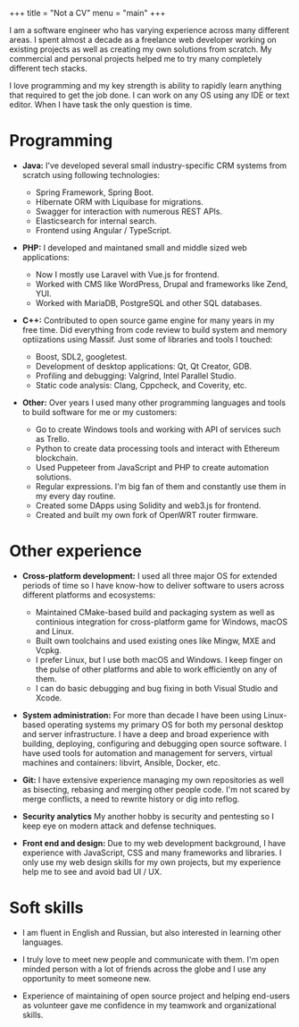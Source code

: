 +++
title = "Not a CV"
menu = "main"
+++

I am a software engineer who has varying experience across many different areas. I spent almost a decade as a freelance web developer working on existing projects as well as creating my own solutions from scratch. My commercial and personal projects helped me to try many completely different tech stacks.

I love programming and my key strength is ability to rapidly learn anything that required to get the job done. I can work on any OS using any IDE or text editor. When I have task the only question is time.

# Programming

* **Java:** I've developed several small industry-specific CRM systems from scratch using following technologies:

  * Spring Framework, Spring Boot.
  * Hibernate ORM with Liquibase for migrations.
  * Swagger for interaction with numerous REST APIs.
  * Elasticsearch for internal search.
  * Frontend using Angular / TypeScript.

* **PHP:** I developed and maintaned small and middle sized web applications:
  * Now I mostly use Laravel with Vue.js for frontend.
  * Worked with CMS like WordPress, Drupal and frameworks like Zend, YUI.
  * Worked with MariaDB, PostgreSQL and other SQL databases.

* **C++:** Contributed to open source game engine for many years in my free time. Did everything from code review to build system and memory optiizations using Massif. Just some of libraries and tools I touched:

  * Boost, SDL2, googletest.
  * Development of desktop applications: Qt, Qt Creator, GDB.
  * Profiling and debugging: Valgrind, Intel Parallel Studio.
  * Static code analysis: Clang, Cppcheck, and Coverity, etc.

* **Other:** Over years I used many other programming languages and tools to build software for me or my customers:
  * Go to create Windows tools and working with API of services such as Trello. 
  * Python to create data processing tools and interact with Ethereum blockchain.
  * Used Puppeteer from JavaScript and PHP to create automation solutions.
  * Regular expressions. I'm big fan of them and constantly use them in my every day routine.
  * Created some DApps using Solidity and web3.js for frontend.
  * Created and built my own fork of OpenWRT router firmware.

# Other experience

* **Cross-platform development:** I used all three major OS for extended periods of time so I have know-how to deliver software to users across different platforms and ecosystems:
  * Maintained CMake-based build and packaging system as well as continious integration for cross-platform game for Windows, macOS and Linux.
  * Built own toolchains and used existing ones like Mingw, MXE and Vcpkg.
  * I prefer Linux, but I use both macOS and Windows. I keep finger on the pulse of other platforms and able to work efficiently on any of them.
  * I can do basic debugging and bug fixing in both Visual Studio and Xcode.

* **System administration:** For more than decade I have been using Linux-based operating systems my primary OS for both my personal desktop and server infrastructure. I have a deep and broad experience with building, deploying, configuring and debugging open source software. I have used tools for automation and management for servers, virtual machines and containers: libvirt, Ansible, Docker, etc.

* **Git:** I have extensive experience managing my own repositories as well as bisecting, rebasing and merging other people code. I'm not scared by merge conflicts, a need to rewrite history or dig into reflog.

* **Security analytics** My another hobby is security and pentesting so I keep eye on modern attack and defense techniques.

* **Front end and design:** Due to my web development background, I have experience with JavaScript, CSS and many frameworks and libraries. I only use my web design skills for my own projects, but my experience help me to see and avoid bad UI / UX. 

# Soft skills

* I am fluent in English and Russian, but also interested in learning other languages.

* I truly love to meet new people and communicate with them. I'm open minded person with a lot of friends across the globe and I use any opportunity to meet someone new.

* Experience of maintaining of open source project and helping end-users as volunteer gave me confidence in my teamwork and organizational skills.
